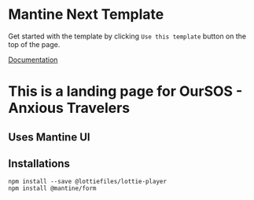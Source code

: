 # Mantine Next Template

Get started with the template by clicking `Use this template` button on the top of the page.

[Documentation](https://mantine.dev/guides/next/)

# This is a landing page for OurSOS - Anxious Travelers

## Uses Mantine UI

## Installations
```
npm install --save @lottiefiles/lottie-player
npm install @mantine/form
```